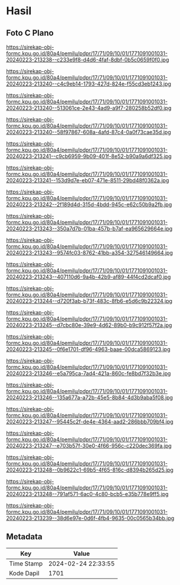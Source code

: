 # Hasil

## Foto C Plano

https://sirekap-obj-formc.kpu.go.id/80a4/pemilu/pdpr/17/71/09/10/01/1771091001031-20240223-213238--c233e9f8-d4d6-4faf-8dbf-0b5c0659f0f0.jpg

https://sirekap-obj-formc.kpu.go.id/80a4/pemilu/pdpr/17/71/09/10/01/1771091001031-20240223-213240--c4c9eb14-1793-427d-824e-f55cd3eb1243.jpg

https://sirekap-obj-formc.kpu.go.id/80a4/pemilu/pdpr/17/71/09/10/01/1771091001031-20240223-213240--513061ce-2e43-4ad9-a9f7-280258b52df0.jpg

https://sirekap-obj-formc.kpu.go.id/80a4/pemilu/pdpr/17/71/09/10/01/1771091001031-20240223-213240--58f97867-608a-4afd-87c4-0a0f73cae35d.jpg

https://sirekap-obj-formc.kpu.go.id/80a4/pemilu/pdpr/17/71/09/10/01/1771091001031-20240223-213241--c9cb6959-9b09-401f-8e52-b90a9a6df325.jpg

https://sirekap-obj-formc.kpu.go.id/80a4/pemilu/pdpr/17/71/09/10/01/1771091001031-20240223-213241--153d9d7e-eb07-471e-8511-29bd48f0362a.jpg

https://sirekap-obj-formc.kpu.go.id/80a4/pemilu/pdpr/17/71/09/10/01/1771091001031-20240223-213242--2f189d4d-315d-4bdd-945c-e62c50b9a2fb.jpg

https://sirekap-obj-formc.kpu.go.id/80a4/pemilu/pdpr/17/71/09/10/01/1771091001031-20240223-213243--350a7d7b-01ba-457b-b7af-ea965629664e.jpg

https://sirekap-obj-formc.kpu.go.id/80a4/pemilu/pdpr/17/71/09/10/01/1771091001031-20240223-213243--9574fc03-8762-41bb-a354-327546149664.jpg

https://sirekap-obj-formc.kpu.go.id/80a4/pemilu/pdpr/17/71/09/10/01/1771091001031-20240223-213243--407110d6-9a4b-42b9-af89-44f4cd2dcaf0.jpg

https://sirekap-obj-formc.kpu.go.id/80a4/pemilu/pdpr/17/71/09/10/01/1771091001031-20240223-213244--d720f3ab-b73f-483c-8fb6-e5d6c9b22324.jpg

https://sirekap-obj-formc.kpu.go.id/80a4/pemilu/pdpr/17/71/09/10/01/1771091001031-20240223-213245--d7cbc80e-39e9-4d62-89b0-b9c912f57f2a.jpg

https://sirekap-obj-formc.kpu.go.id/80a4/pemilu/pdpr/17/71/09/10/01/1771091001031-20240223-213245--0f6e1701-df96-4963-baae-00dca5869123.jpg

https://sirekap-obj-formc.kpu.go.id/80a4/pemilu/pdpr/17/71/09/10/01/1771091001031-20240223-213246--e5a795ca-7ad4-421a-860c-fe8bd7f32b3e.jpg

https://sirekap-obj-formc.kpu.go.id/80a4/pemilu/pdpr/17/71/09/10/01/1771091001031-20240223-213246--135a677a-a72b-45e5-8b84-4d3b9aba5f08.jpg

https://sirekap-obj-formc.kpu.go.id/80a4/pemilu/pdpr/17/71/09/10/01/1771091001031-20240223-213247--95445c2f-de4e-4364-aad2-286bbb709bf4.jpg

https://sirekap-obj-formc.kpu.go.id/80a4/pemilu/pdpr/17/71/09/10/01/1771091001031-20240223-213247--e703b57f-30e0-4f66-956c-c220dec369fa.jpg

https://sirekap-obj-formc.kpu.go.id/80a4/pemilu/pdpr/17/71/09/10/01/1771091001031-20240223-213248--0b9622c1-69b5-4f65-816c-d8394b265d25.jpg

https://sirekap-obj-formc.kpu.go.id/80a4/pemilu/pdpr/17/71/09/10/01/1771091001031-20240223-213248--791af571-6ac0-4c80-bcb5-e35b778e9ff5.jpg

https://sirekap-obj-formc.kpu.go.id/80a4/pemilu/pdpr/17/71/09/10/01/1771091001031-20240223-213239--38d6e97e-0d6f-4fb4-9635-00c0565b34bb.jpg


## Metadata

| Key        | Value               |
| ---------- | ------------------- |
| Time Stamp | 2024-02-24 22:33:55 |
| Kode Dapil | 1701                |



